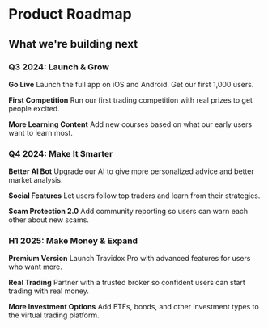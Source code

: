 # Product Roadmap

## What we're building next

### Q3 2024: Launch & Grow
**Go Live**
Launch the full app on iOS and Android. Get our first 1,000 users.

**First Competition**
Run our first trading competition with real prizes to get people excited.

**More Learning Content**
Add new courses based on what our early users want to learn most.

### Q4 2024: Make It Smarter
**Better AI Bot**
Upgrade our AI to give more personalized advice and better market analysis.

**Social Features**
Let users follow top traders and learn from their strategies.

**Scam Protection 2.0**
Add community reporting so users can warn each other about new scams.

### H1 2025: Make Money & Expand
**Premium Version**
Launch Travidox Pro with advanced features for users who want more.

**Real Trading**
Partner with a trusted broker so confident users can start trading with real money.

**More Investment Options**
Add ETFs, bonds, and other investment types to the virtual trading platform. 